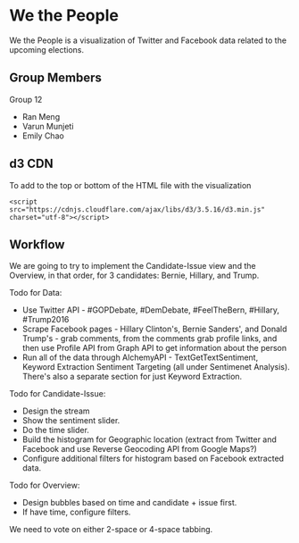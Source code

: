 # We the People
We the People is a visualization of Twitter and Facebook data related to the upcoming elections.

## Group Members
Group 12
- Ran Meng
- Varun Munjeti
- Emily Chao

## d3 CDN
To add to the top or bottom of the HTML file with the visualization
```
<script src="https://cdnjs.cloudflare.com/ajax/libs/d3/3.5.16/d3.min.js" charset="utf-8"></script>
```

## Workflow
We are going to try to implement the Candidate-Issue view and the Overview, in that order, for 3 candidates: Bernie, Hillary, and Trump.

Todo for Data:
- Use Twitter API - #GOPDebate, #DemDebate, #FeelTheBern, #Hillary, #Trump2016
- Scrape Facebook pages - Hillary Clinton's, Bernie Sanders', and Donald Trump's - grab comments, from the comments grab profile links, and then use Profile API from Graph API to get information about the person
- Run all of the data through AlchemyAPI - TextGetTextSentiment, Keyword Extraction Sentiment Targeting (all under Sentimenet Analysis). There's also a separate section for just Keyword Extraction.

Todo for Candidate-Issue:
- Design the stream
- Show the sentiment slider.
- Do the time slider.
- Build the histogram for Geographic location (extract from Twitter and Facebook and use Reverse Geocoding API from Google Maps?)
- Configure additional filters for histogram based on Facebook extracted data.

Todo for Overview:
- Design bubbles based on time and candidate + issue first.
- If have time, configure filters.

We need to vote on either 2-space or 4-space tabbing.
